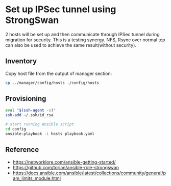 # Set up IPSec tunnel using StrongSwan

2 hosts will be set up and then communicate through IPSec tunnel during migration for security. This is a testing synergy. NFS, Rsync over normal tcp can also be used to achieve the same result(without security).

## Inventory

Copy host file from the output of manager section:

```sh
cp ../manager/config/hosts ./config/hosts
```

## Provisioning

```sh
eval "$(ssh-agent -s)"
ssh-add ~/.ssh/id_rsa

# start running Ansible script
cd config
ansible-playbook -i hosts playbook.yaml
```

## Reference

- https://networklore.com/ansible-getting-started/
- https://github.com/torian/ansible-role-strongswan
- https://docs.ansible.com/ansible/latest/collections/community/general/pam_limits_module.html